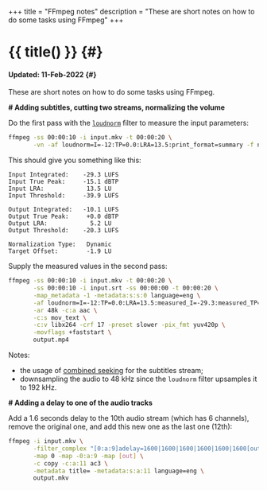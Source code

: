 +++
title = "FFmpeg notes"
description = "These are short notes on how to do some tasks using FFmpeg"
+++

# {{ title() }} {#}
#### Updated: 11-Feb-2022 {#}

These are short notes on how to do some tasks using FFmpeg.

**# Adding subtitles, cutting two streams, normalizing the volume**

Do the first pass with the [`loudnorm`](https://ffmpeg.org/ffmpeg-filters.html#loudnorm) filter to measure the input parameters:

```bash
ffmpeg -ss 00:00:10 -i input.mkv -t 00:00:20 \
       -vn -af loudnorm=I=-12:TP=0.0:LRA=13.5:print_format=summary -f null -
```

This should give you something like this:

```
Input Integrated:    -29.3 LUFS
Input True Peak:     -15.1 dBTP
Input LRA:            13.5 LU
Input Threshold:     -39.9 LUFS

Output Integrated:   -10.1 LUFS
Output True Peak:     +0.0 dBTP
Output LRA:            5.2 LU
Output Threshold:    -20.3 LUFS

Normalization Type:   Dynamic
Target Offset:        -1.9 LU
```

Supply the measured values in the second pass:

```bash
ffmpeg -ss 00:00:10 -i input.mkv -t 00:00:20 \
       -ss 00:00:10 -i input.srt -ss 00:00:00 -t 00:00:20 \
       -map_metadata -1 -metadata:s:s:0 language=eng \
       -af loudnorm=I=-12:TP=0.0:LRA=13.5:measured_I=-29.3:measured_TP=-15.1:measured_LRA=13.5:measured_thresh=-39.9 \
       -ar 48k -c:a aac \
       -c:s mov_text \
       -c:v libx264 -crf 17 -preset slower -pix_fmt yuv420p \
       -movflags +faststart \
       output.mp4
```

Notes:
- the usage of [combined seeking](https://trac.ffmpeg.org/wiki/Seeking) for the subtitles stream;
- downsampling the audio to 48 kHz since the `loudnorm` filter upsamples it to 192 kHz.


**# Adding a delay to one of the audio tracks**

Add a 1.6 seconds delay to the 10th audio stream (which has 6 channels), remove the original one, and add this new one as the last one (12th):

```bash
ffmpeg -i input.mkv \
       -filter_complex "[0:a:9]adelay=1600|1600|1600|1600|1600|1600[out]" \
       -map 0 -map -0:a:9 -map [out] \
       -c copy -c:a:11 ac3 \
       -metadata title= -metadata:s:a:11 language=eng \
       output.mkv
```

